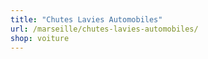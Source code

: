 ```yaml
---
title: "Chutes Lavies Automobiles"
url: /marseille/chutes-lavies-automobiles/
shop: voiture
---
```

